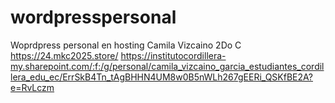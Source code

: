 # wordpresspersonal
Woprdpress personal en hosting
Camila Vizcaino
2Do C
https://24.mkc2025.store/
https://institutocordillera-my.sharepoint.com/:f:/g/personal/camila_vizcaino_garcia_estudiantes_cordillera_edu_ec/ErrSkB4Tn_tAgBHHN4UM8w0B5nWLh267gEERi_QSKfBE2A?e=RvLczm
